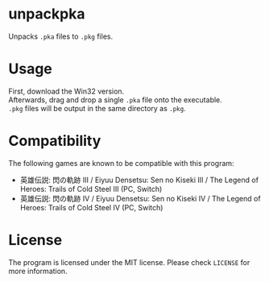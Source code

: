 # unpackpka

Unpacks `.pka` files to `.pkg` files.

# Usage

First, download the Win32 version.  
Afterwards, drag and drop a single `.pka` file onto the executable.  
`.pkg` files will be output in the same directory as `.pkg`.  

# Compatibility

The following games are known to be compatible with this program:  
* 英雄伝説: 閃の軌跡 III / Eiyuu Densetsu: Sen no Kiseki III / The Legend of Heroes: Trails of Cold Steel III (PC, Switch)
* 英雄伝説: 閃の軌跡 IV / Eiyuu Densetsu: Sen no Kiseki IV / The Legend of Heroes: Trails of Cold Steel IV (PC, Switch)

# License

The program is licensed under the MIT license. Please check `LICENSE` for more information.
